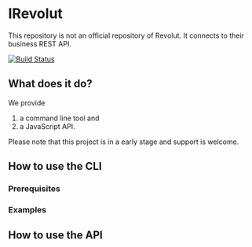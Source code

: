 # IRevolut
This repository is not an official repository of Revolut.
It connects to their business REST API.

[![Build Status](https://travis-ci.org/netnexus/IRevolut.svg?branch=master)](https://travis-ci.org/netnexus/IRevolut)

## What does it do?
We provide 
1. a command line tool and
2. a JavaScript API.


Please note that this project is in a early stage and support is welcome.

## How to use the CLI
### Prerequisites

### Examples

## How to use the API

